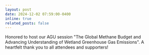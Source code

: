 ```yaml
---
layout: post
date: 2024-12-02 07:59:00-0400
inline: true
related_posts: false
---
```


Honored to host our AGU session "​The Global Methane Budget and Advancing Understanding of Wetland Greenhouse Gas Emissions". A heartfelt thank you to all attendees and supporters!
